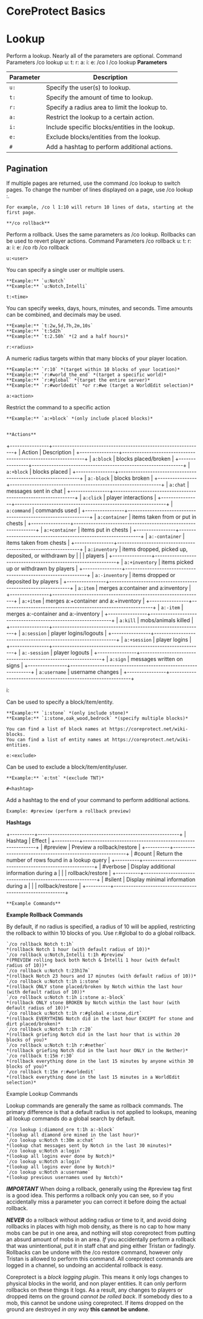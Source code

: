 # CoreProtect Basics
# Lookup
Perform a lookup. Nearly all of the parameters are optional.
Command 	Parameters
/co lookup 	u:<user> t:<time> r:<radius> a:<action> i:<include> e:<exclude>
/co l 	/co lookup <params>
  **Parameters**

| Parameter | Description                                     |
|-----------|-------------------------------------------------|
| `u:`      | Specify the user(s) to lookup.                  |
| `t:`      | Specify the amount of time to lookup.           |
| `r:`      | Specify a radius area to limit the lookup to.   |
| `a:`      | Restrict the lookup to a certain action.        |
| `i:`      | Include specific blocks/entities in the lookup. |
| `e:`      | Exclude blocks/entities from the lookup.        |
| `#`       | Add a hashtag to perform additional actions.    |

## Pagination

If multiple pages are returned, use the command /co lookup <page> to switch pages.
To change the number of lines displayed on a page, use /co lookup <page>:<lines>.

    For example, /co l 1:10 will return 10 lines of data, starting at the first page.

	**/co rollback**

Perform a rollback. Uses the same parameters as /co lookup.
Rollbacks can be used to revert player actions.
Command 	Parameters
/co rollback 	u:<user> t:<time> r:<radius> a:<action> i:<include> e:<exclude>
/co rb 	/co rollback <params>



`u:<user>`

You can specify a single user or multiple users.

    **Example:** `u:Notch`
    **Example:** `u:Notch,Intelli`

`t:<time>`

You can specify weeks, days, hours, minutes, and seconds.
Time amounts can be combined, and decimals may be used.

    **Example:** `t:2w,5d,7h,2m,10s`
    **Example:** `t:5d2h`
    **Example:** `t:2.50h` *(2 and a half hours)*

`r:<radius>`

A numeric radius targets within that many blocks of your player location.

    **Example:** `r:10` *(target within 10 blocks of your location)*
    **Example:** `r:#world_the_end` *(target a specific world)*
    **Example:** `r:#global` *(target the entire server)*
    **Example:** `r:#worldedit` *or r:#we (target a WorldEdit selection)*

`a:<action>`

Restrict the command to a specific action

    **Example:** `a:+block` *(only include placed blocks)*


	**Actions**

+----------------+--------------------------------------------------------------+
| Action         | Description                                                  |
+----------------+--------------------------------------------------------------+
| `a:block`      | blocks placed/broken                                         |
+----------------+--------------------------------------------------------------+
| `a:+block`     | blocks placed                                                |
+----------------+--------------------------------------------------------------+
| `a:-block`     | blocks broken                                                |
+----------------+--------------------------------------------------------------+
| `a:chat`       | messages sent in chat                                        |
+----------------+--------------------------------------------------------------+
| `a:click`      | player interactions                                          |
+----------------+--------------------------------------------------------------+
| `a:command`    | commands used                                                |
+----------------+--------------------------------------------------------------+
| `a:container`  | items taken from or put in chests                            |
+----------------+--------------------------------------------------------------+
| `a:+container` | items put in chests                                          |
+----------------+--------------------------------------------------------------+
| `a:-container` | items taken from chests                                      |
+----------------+--------------------------------------------------------------+
| `a:inventory`  | items dropped, picked up, deposited, or withdrawn by         |
|                |  players                                                     |
+----------------+--------------------------------------------------------------+
| `a:+inventory` | items picked up or withdrawn by players                      |
+----------------+--------------------------------------------------------------+
| `a:-inventory` | items dropped or deposited by players                        |
+----------------+--------------------------------------------------------------+
| `a:item`       | merges a:container and a:inventory                           |
+----------------+--------------------------------------------------------------+
| `a:+item`      | merges a:+container and a:+inventory                         |
+----------------+--------------------------------------------------------------+
| `a:-item`      | merges a:-container and a:-inventory                         |
+----------------+--------------------------------------------------------------+
| `a:kill`       | mobs/animals killed                                          |
+----------------+--------------------------------------------------------------+
| `a:session`    | player logins/logouts                                        |
+----------------+--------------------------------------------------------------+
| `a:+session`   | player logins                                                |
+----------------+--------------------------------------------------------------+
| `a:-session`   | player logouts                                               |
+----------------+--------------------------------------------------------------+
| `a:sign`       | messages written on signs                                    |
+----------------+--------------------------------------------------------------+
| `a:username`   | username changes                                             |
+----------------+--------------------------------------------------------------+

i:<include>

Can be used to specify a block/item/entity.

    **Example:** `i:stone` *(only include stone)*
    **Example:** `i:stone,oak_wood,bedrock` *(specify multiple blocks)*

    You can find a list of block names at https://coreprotect.net/wiki-blocks.
    You can find a list of entity names at https://coreprotect.net/wiki-entities.

`e:<exclude>`

Can be used to exclude a block/item/entity/user.

    **Example:** `e:tnt` *(exclude TNT)*

`#<hashtag>`

Add a hashtag to the end of your command to perform additional actions.

    Example: #preview (perform a rollback preview)

  **Hashtags**

+----------+----------------------------------------------------------+
| Hashtag  | Effect                                                   |
+----------+----------------------------------------------------------+
| #preview | Preview a rollback/restore                               |
+----------+----------------------------------------------------------+
| #count   | Return the number of rows found in a lookup query        |
+----------+----------------------------------------------------------+
| #verbose | Display additional information during a                  |
|                    | rollback/restore                               |
+----------+----------------------------------------------------------+
| #silent  | Display minimal information during a                     |
|                | rollback/restore                                   |
+----------+----------------------------------------------------------+

	**Example Commands**

  **Example Rollback Commands**

By default, if no radius is specified, a radius of 10 will be applied, restricting the rollback to within 10 blocks of you. Use r:#global to do a global rollback.

    `/co rollback Notch t:1h`
    *(rollback Notch 1 hour (with default radius of 10))*
    `/co rollback u:Notch,Intelli t:1h #preview`
    *(PREVIEW rolling back both Notch & Intelli 1 hour (with default radius of 10))*
    `/co rollback u:Notch t:23h17m`
    *(rollback Notch 23 hours and 17 minutes (with default radius of 10))*
    `/co rollback u:Notch t:1h i:stone`
    *(rollback ONLY stone placed/broken by Notch within the last hour (with default radius of 10))*
    `/co rollback u:Notch t:1h i:stone a:-block`
    *(rollback ONLY stone BROKEN by Notch within the last hour (with default radius of 10))*
    `/co rollback u:Notch t:1h r:#global e:stone,dirt`
    *(rollback EVERYTHING Notch did in the last hour EXCEPT for stone and dirt placed/broken)*
    `/co rollback u:Notch t:1h r:20`
    *(rollback griefing Notch did in the last hour that is within 20 blocks of you)*
    `/co rollback u:Notch t:1h r:#nether`
    *(rollback griefing Notch did in the last hour ONLY in the Nether)*
    `/co rollback t:15m r:30`
    *(rollback everything done in the last 15 minutes by anyone within 30 blocks of you)*
    `/co rollback t:15m r:#worldedit`
    *(rollback everything done in the last 15 minutes in a WorldEdit selection)*

Example Lookup Commands

Lookup commands are generally the same as rollback commands. The primary difference is that a default radius is
not applied to lookups, meaning all lookup commands do a global search by default.

    `/co lookup i:diamond_ore t:1h a:-block`
    *(lookup all diamond ore mined in the last hour)*
    `/co lookup u:Notch t:30m a:chat`
    *(lookup chat messages sent by Notch in the last 30 minutes)*
    `/co lookup u:Notch a:login`
    *(lookup all logins ever done by Notch)*
    `/co lookup u:Notch a:login`
    *(lookup all logins ever done by Notch)*
    `/co lookup u:Notch a:username`
    *(lookup previous usernames used by Notch)*

***IMPORTANT***
When doing a rollback, generally using the #preview tag first is a good idea. This performs a rollback only you can 
see, so if you accidentally miss a parameter you can correct it before doing the actual rollback.

***NEVER*** do a rollback without adding radius *or* time to it, and avoid doing rollbacks in places with high mob 
density, as there is no cap to how many mobs can be put in one area, and nothing will stop coreprotect from putting
an absurd amount of mobs in an area. *If* you accidentally perform a rollback that was unintentional, put it in staff 
chat and ping either Tristan or fadingly. Rollbacks can be undone with the /co restore command, however only Tristan 
is allowed to perform this command. All coreprotect commands are logged in a channel, so undoing an accidental rollback is easy.
  
Coreprotect is a *block logging plugin*. This means it only logs changes to physical blocks in the world, and non player entities.
It can only perform rollbacks on these things it logs. As a result, any changes to players or dropped items on the ground *cannot 
be rolled back*. If somebody dies to a mob, this cannot be undone using coreprotect. If items dropped on the ground are destroyed
*in any way* **this cannot be undone**.
